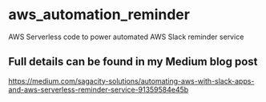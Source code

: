 # aws_automation_reminder
AWS Serverless code to power automated AWS Slack reminder service

## Full details can be found in my Medium blog post
https://medium.com/sagacity-solutions/automating-aws-with-slack-apps-and-aws-serverless-reminder-service-91359584e45b
